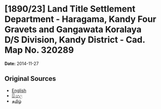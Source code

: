 # [1890/23] Land Title Settlement Department - Haragama, Kandy Four Gravets and Gangawata Koralaya D/S Division, Kandy District - Cad. Map No. 320289

**Date:** 2014-11-27

## Original Sources

- [English](https://documents.gov.lk/view/extra-gazettes/2014/11/1890-23_E.pdf)
- [සිංහල](https://documents.gov.lk/view/extra-gazettes/2014/11/1890-23_S.pdf)
- [தமிழ்](https://documents.gov.lk/view/extra-gazettes/2014/11/1890-23_T.pdf)
